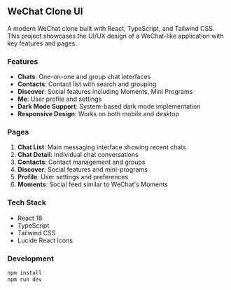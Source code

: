 ## WeChat Clone UI

A modern WeChat clone built with React, TypeScript, and Tailwind CSS. This project showcases the UI/UX design of a WeChat-like application with key features and pages.

### Features

- **Chats**: One-on-one and group chat interfaces
- **Contacts**: Contact list with search and grouping
- **Discover**: Social features including Moments, Mini Programs
- **Me**: User profile and settings
- **Dark Mode Support**: System-based dark mode implementation
- **Responsive Design**: Works on both mobile and desktop

### Pages

1. **Chat List**: Main messaging interface showing recent chats
2. **Chat Detail**: Individual chat conversations
3. **Contacts**: Contact management and groups
4. **Discover**: Social features and mini-programs
5. **Profile**: User settings and preferences
6. **Moments**: Social feed similar to WeChat's Moments

### Tech Stack

- React 18
- TypeScript
- Tailwind CSS
- Lucide React Icons

### Development

```bash
npm install
npm run dev
```
